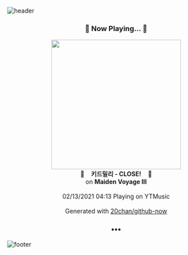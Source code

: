 ![header](https://capsule-render.vercel.app/api?type=wave&height=170&section=header&text=Hi.%20I'm%20SHIFT&fontColor=090707&fontAlignX=45&fontAlignY=65&fontSize=100)

<h3 align="center">🎵 Now Playing... 🎵</h3>
<p align="center">
  <a href="https://music.youtube.com/channel/UCYzWVpdZqtp6Ihtzy4_9M3g">
    <img width="300" src="https://lh3.googleusercontent.com/H63MSh3OB-SEL6SqQGYCaE1l5kRaPNmfJtyG0PfEr-pAsYmGoaou2qyZK8m8MilK8xqDKygPxOu3lKs">
  </a>
  <br>
  🎵&nbsp&nbsp&nbsp <b>키드밀리 - CLOSE!</b> &nbsp&nbsp&nbsp🎵
  <br>
  on <b>Maiden Voyage III</b>
  
  <br />
  <br />
  02/13/2021 04:13 Playing on YTMusic
  <br />
  <br />
  Generated with <a href="https://github.com/20chan/github-now">20chan/github-now</a>
</p>

<h3 align="center">•••</h3>

![footer](https://capsule-render.vercel.app/api?type=wave&height=150&section=footer)
